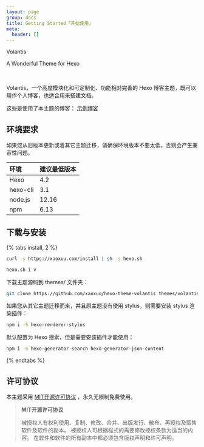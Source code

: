```yaml
---
layout: page
group: docs
title: Getting Started「开始使用」
meta:
  header: []
---
```


<p center large>Volantis</p>
<p center small>A Wonderful Theme for Hexo</p>
<br>

Volantis，一个高度模块化和可定制化、功能相对完善的 Hexo 博客主题，既可以用作个人博客，也适合用来搭建文档。

这些是使用了本主题的博客： <btn>[<i class='fas fa-play-circle'></i> 示例博客](/examples/)</btn>

## 环境要求

如果您从旧版本更新或着其它主题迁移，请确保环境版本不要太低，否则会产生兼容性问题。

| 环境 | 建议最低版本 |
| :-- | :-- |
| Hexo | <red>4.2</red> |
| hexo-cli | 3.1 |
| node.js | 12.16 |
| npm | 6.13 |


## 下载与安装

{% tabs install, 2 %}
<!-- tab 自动安装 -->
```sh 1. 打开终端输入下面命令安装脚本：
curl -s https://xaoxuu.com/install | sh -s hexo.sh
```
```sh 2. 在博客路径打开终端，输入下面命令即可安装主题和依赖包：
hexo.sh i v
```
<!-- endtab -->

<!-- tab 手动安装 -->
下载主题源码到 themes/ 文件夹：
```sh
git clone https://github.com/xaoxuu/hexo-theme-volantis themes/volantis
```
如果您从其它主题迁移而来，并且原主题没有使用 stylus，则需要安装 stylus 渲染插件：
```sh
npm i -S hexo-renderer-stylus
```
默认配置为 Hexo 搜索，但是需要安装插件才能使用：
```sh
npm i -S hexo-generator-search hexo-generator-json-content
```
<!-- endtab -->
{% endtabs %}

## 许可协议

本主题采用 <btn>[MIT开源许可协议](https://cdn.jsdelivr.net/gh/xaoxuu/hexo-theme-volantis/LICENSE)</btn> ，永久无限制免费使用。

> **MIT开源许可协议**
>
> 被授权人有权利使用、复制、修改、合并、出版发行、散布、再授权及贩售软件及软件的副本。
被授权人可根据程式的需要修改授权条款为适当的内容。
在软件和软件的所有副本中都必须包含版权声明和许可声明。
